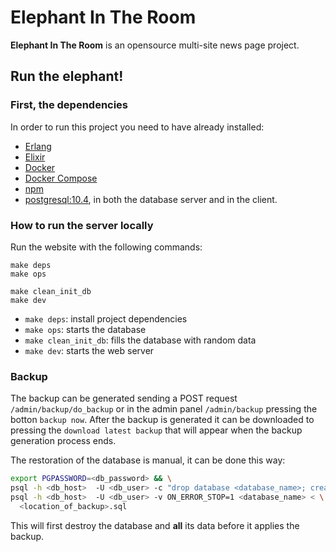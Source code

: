 # Elephant In The Room
**Elephant In The Room** is an opensource multi-site news page project.

## Run the elephant!

### First, the dependencies
In order to run this project you need to have already installed:

* [Erlang](http://erlang.org/doc/installation_guide/INSTALL.html)
* [Elixir](https://elixir-lang.org/install.html)
* [Docker](https://docs.docker.com/install/)
* [Docker Compose](https://docs.docker.com/compose/install/)
* [npm](https://docs.npmjs.com/cli/install)
* [postgresql:10.4](https://www.postgresql.org/download/linux/ubuntu/), in both the database server and in the client.

### How to run the server locally
Run the website with the following commands:

```
make deps
make ops
```

```
make clean_init_db
make dev
```

- `make deps`: install project dependencies
- `make ops`: starts the database
- `make clean_init_db`: fills the database with random data
- `make dev`: starts the web server

### Backup

The backup can be generated sending a POST request `/admin/backup/do_backup` or in the admin panel `/admin/backup` pressing the botton `backup now`. After the backup is generated it can be downloaded to pressing the `download latest backup` that will appear when the backup generation process ends.

The restoration of the database is manual, it can be done this way:

```bash
export PGPASSWORD=<db_password> && \
psql -h <db_host>  -U <db_user> -c "drop database <database_name>; create database <database_name>;" && \
psql -h <db_host>  -U <db_user> -v ON_ERROR_STOP=1 <database_name> < \
  <location_of_backup>.sql
```

This will first destroy the database and **all** its data before it applies the backup.